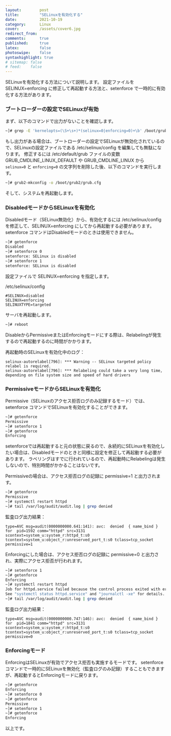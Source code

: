 ```yaml
---
layout:        post
title:         "SELinuxを有効化する"
date:          2021-10-19
category:      Linux
cover:         /assets/cover6.jpg
redirect_from:
comments:      true
published:     true
latex:         false
photoswipe:    false
syntaxhighlight: true
# sitemap: false
# feed:    false
---
```


SELinuxを有効化する方法について説明します。
設定ファイルを SELINUX=enforcing に修正して再起動する方法と、setenforce で一時的に有効化する方法があります。

### ブートローダーの設定でSELinuxが有効
まず、以下のコマンドで出力がないことを確認します。
```bash
~]# grep -E 'kernelopts=(\S+\s+)*(selinux=0|enforcing=0)+\b' /boot/grub2/grubenv
```
もし出力がある場合は、ブートローダーの設定でSELinuxが無効化されているので、SELinuxの設定ファイルである /etc/selinux/config を編集しても無駄になります。
修正するには /etc/default/grub ファイルの変数 GRUB_CMDLINE_LINUX_DEFAULT や GRUB_CMDLINE_LINUX から `selinux=0` と `enforcing=0` の文字列を削除した後、以下のコマンドを実行します。
```bash
~]# grub2-mkconfig -o /boot/grub2/grub.cfg
```
そして、システムを再起動します。

### DisabledモードからSELinuxを有効化
Disabledモード（SELinux無効化）から、有効化するには /etc/selinux/config を修正して、SELINUX=enforcing にしてから再起動する必要があります。
setenforce コマンドはDisabledモードのときは使用できません。
```bash
~]# getenforce
Disabled
~]# setenforce 0
setenforce: SELinux is disabled
~]# setenforce 1
setenforce: SELinux is disabled
```
設定ファイルで SELINUX=enforcing を指定します。

/etc/selinux/config
```
#SELINUX=disabled
SELINUX=enforcing
SELINUXTYPE=targeted
```
サーバを再起動します。
```bash
~]# reboot
```
DisableからPermissiveまたはEnforcingモードにする際は、Relabelingが発生するので再起動するのに時間がかかります。

再起動時のSELinuxを有効化中のログ：
```
selinux-autorelabel[796]: *** Warning -- SELinux targeted policy relabel is required.
selinux-autorelabel[796]: *** Relabeling could take a very long time, depending on file system size and speed of hard drivers
```

### PermissiveモードからSELinuxを有効化
Permissive（SELinuxのアクセス拒否ログのみ記録するモード）では、setenforce コマンドでSELinuxを有効化することができます。
```bash
~]# getenforce
Permissive
~]# setenforce 1
~]# getenforce
Enforcing
```
setenforceでは再起動すると元の状態に戻るので、永続的にSELinuxを有効化したい場合は、Disabledモードのときと同様に設定を修正して再起動する必要があります。
ラベリングはすでに行われているので、再起動時にRelabelingは発生しないので、特別時間がかかることはないです。

Permissiveの場合は、アクセス拒否ログの記録に permissive=1 と出力されます。
```bash
~]# getenforce
Permissive
~]# systemctl restart httpd
~]# tail /var/log/audit/audit.log | grep denied
```
監査ログ出力結果：
```
type=AVC msg=audit(0000000000.641:141): avc:  denied  { name_bind } for  pid=1592 comm="httpd" src=3131 scontext=system_u:system_r:httpd_t:s0 tcontext=system_u:object_r:unreserved_port_t:s0 tclass=tcp_socket permissive=1
```

Enforcingにした場合は、アクセス拒否ログの記録に permissive=0 と出力され、実際にアクセス拒否が行われます。
```bash
~]# setenforce 1
~]# getenforce
Enforcing
~]# systemctl restart httpd
Job for httpd.service failed because the control process exited with error code.
See "systemctl status httpd.service" and "journalctl -xe" for details.
~]# tail /var/log/audit/audit.log | grep denied
```
監査ログ出力結果：
```
type=AVC msg=audit(0000000000.747:146): avc:  denied  { name_bind } for  pid=1841 comm="httpd" src=3131 scontext=system_u:system_r:httpd_t:s0 tcontext=system_u:object_r:unreserved_port_t:s0 tclass=tcp_socket permissive=0
```

### Enforcingモード
EnforcingはSELinuxが有効でアクセス拒否も実施するモードです。
setenforce コマンドで一時的にSELinuxを無効化（監査ログのみ記録）することもできますが、再起動するとEnforcingモードに戻ります。

```bash
~]# getenforce
Enforcing
~]# setenforce 0
~]# getenforce
Permissive
~]# setenforce 1
~]# getenforce
Enforcing
```

以上です。
